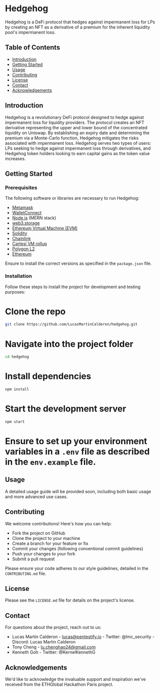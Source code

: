 # Hedgehog
Hedgehog is a DeFi protocol that hedges against impermanent loss for LPs by creating an NFT as a derivative of a premium for the inherent liquidity pool's impermanent loss.

## Table of Contents
- [Introduction](#introduction)
- [Getting Started](#getting-started)
- [Usage](#usage)
- [Contributing](#contributing)
- [License](#license)
- [Contact](#contact)
- [Acknowledgements](#acknowledgements)

## Introduction
Hedgehog is a revolutionary DeFi protocol designed to hedge against impermanent loss for liquidity providers. The protocol creates an NFT derivative representing the upper and lower bound of the concentrated liquidity on Uniswap. By establishing an expiry date and determining the premium via a Monte-Carlo function, Hedgehog mitigates the risks associated with impermanent loss. Hedgehog serves two types of users: LPs seeking to hedge against impermanent loss through derivatives, and Hedgehog token holders looking to earn capital gains as the token value increases.

## Getting Started
### Prerequisites
The following software or libraries are necessary to run Hedgehog:
- [Metamask](https://metamask.io/)
- [WalletConnect](https://walletconnect.org/)
- [Node.js](https://nodejs.org/) (MERN stack)
- [web3.storage](https://web3.storage/)
- [Ethereum Virtual Machine (EVM)](https://ethereum.org/en/developers/docs/evm/)
- [Solidity](https://soliditylang.org/)
- [Chainlink](https://chain.link/)
- [Cartesi VM rollup](https://cartesi.io/en/)
- [Polygon L2](https://polygon.technology/)
- [Ethereum](https://ethereum.org/)

Ensure to install the correct versions as specified in the `package.json` file.

### Installation
Follow these steps to install the project for development and testing purposes:

# Clone the repo

```bash
git clone https://github.com/LucasMartinCalderon/hedgehog.git
```

# Navigate into the project folder
```bash
cd hedgehog
```

# Install dependencies
```bash
npm install
```

# Start the development server
```bash
npm start
```

# Ensure to set up your environment variables in a `.env` file as described in the `env.example` file.

## Usage
A detailed usage guide will be provided soon, including both basic usage and more advanced use cases.

## Contributing
We welcome contributions! Here's how you can help:
- Fork the project on GitHub
- Clone the project to your machine
- Create a branch for your feature or fix
- Commit your changes (following conventional commit guidelines)
- Push your changes to your fork
- Submit a pull request

Please ensure your code adheres to our style guidelines, detailed in the `CONTRIBUTING.md` file.

## License
Please see the `LICENSE.md` file for details on the project's license.

## Contact
For questions about the project, reach out to us:
- Lucas Martin Calderon - lucas@pentestify.io - Twitter: @lmc_security - Discord: Lucas Martin Calderon
- Tony Cheng - lu.chenghao24@gmail.com
- Kenneth Goh - Twitter: @KernelKennethG

## Acknowledgements
We'd like to acknowledge the invaluable support and inspiration we've received from the ETHGlobal Hackathon Paris project.

